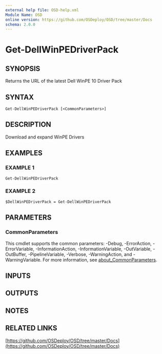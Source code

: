 ```yaml
---
external help file: OSD-help.xml
Module Name: OSD
online version: https://github.com/OSDeploy/OSD/tree/master/Docs
schema: 2.0.0
---
```


# Get-DellWinPEDriverPack

## SYNOPSIS
Returns the URL of the latest Dell WinPE 10 Driver Pack

## SYNTAX

```
Get-DellWinPEDriverPack [<CommonParameters>]
```

## DESCRIPTION
Download and expand WinPE Drivers

## EXAMPLES

### EXAMPLE 1
```
Get-DellWinPEDriverPack
```

### EXAMPLE 2
```
$DellWinPEDriverPack = Get-DellWinPEDriverPack
```

## PARAMETERS

### CommonParameters
This cmdlet supports the common parameters: -Debug, -ErrorAction, -ErrorVariable, -InformationAction, -InformationVariable, -OutVariable, -OutBuffer, -PipelineVariable, -Verbose, -WarningAction, and -WarningVariable. For more information, see [about_CommonParameters](http://go.microsoft.com/fwlink/?LinkID=113216).

## INPUTS

## OUTPUTS

## NOTES

## RELATED LINKS

[https://github.com/OSDeploy/OSD/tree/master/Docs](https://github.com/OSDeploy/OSD/tree/master/Docs)

